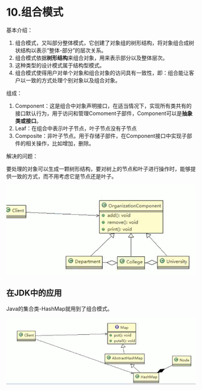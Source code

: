 # 10.组合模式

基本介绍：

1. 组合模式，又叫部分整体模式，它创建了对象组的树形结构，将对象组合成树状结构以表示“整体-部分”的层次关系。
2. 组合模式依据**树形结构**来组合对象，用来表示部分以及整体层次。
3. 这种类型的设计模式属于结构型模式。
4. 组合模式使得用户对单个对象和组合对象的访问具有一致性，即：组合能让客户以一致的方式处理个别对象以及组合对象。

组成：

1. Component：这是组合中对象声明接口，在适当情况下，实现所有类共有的接口默认行为，用于访问和管理Comoment子部件，Component可以是**抽象类或接口**。
2. Leaf：在组合中表示叶子节点，叶子节点没有子节点
3. Composite：非叶子节点。用于存储子部件，在Component接口中实现子部件的相关操作，比如增加，删除。

解决的问题：

要处理的对象可以生成一颗树形结构，要对树上的节点和叶子进行操作时，能够提供一致的方式，而不用考虑它是节点还是叶子。

![1565749786668](assets/1565749786668.png)

## 在JDK中的应用

Java的集合类-HashMap就用到了组合模式。

![1565754733620](assets/1565754733620.png)

